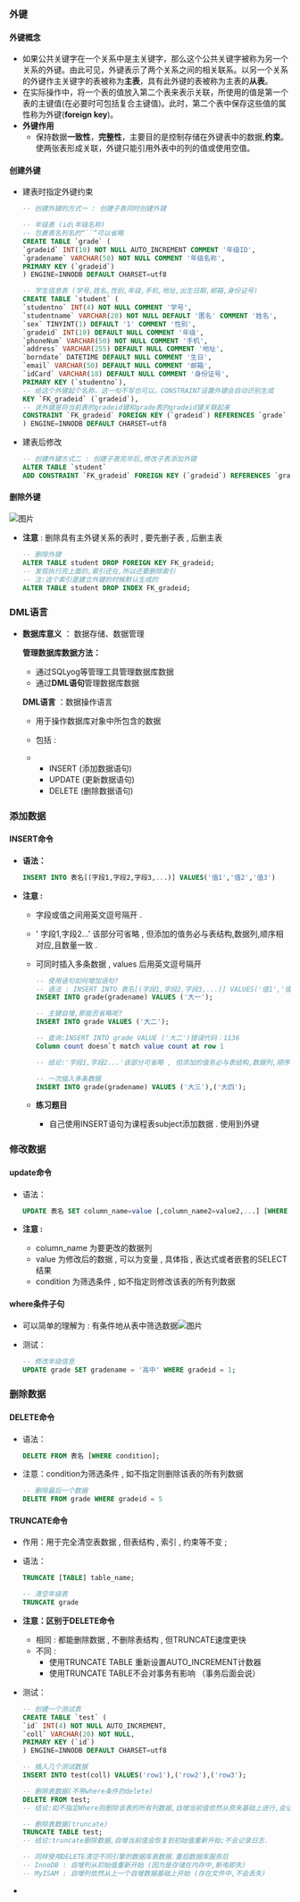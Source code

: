 ### 外键

#### 外键概念

- 如果公共关键字在一个关系中是主关键字，那么这个公共关键字被称为另一个关系的外键。由此可见，外键表示了两个关系之间的相关联系。以另一个关系的外键作主关键字的表被称为**主表**，具有此外键的表被称为主表的**从表**。
- 在实际操作中，将一个表的值放入第二个表来表示关联，所使用的值是第一个表的主键值(在必要时可包括复合主键值)。此时，第二个表中保存这些值的属性称为外键(**foreign key**)。
- **外键作用**
  - 保持数据**一致性**，**完整性**，主要目的是控制存储在外键表中的数据,**约束**。使两张表形成关联，外键只能引用外表中的列的值或使用空值。

#### 创建外键

- 建表时指定外键约束

  ```sql
  -- 创建外键的方式一 : 创建子表同时创建外键
  
  -- 年级表 (id\年级名称)
  -- 包裹表名列名的“``”可以省略
  CREATE TABLE `grade` (
  `gradeid` INT(10) NOT NULL AUTO_INCREMENT COMMENT '年级ID',
  `gradename` VARCHAR(50) NOT NULL COMMENT '年级名称',
  PRIMARY KEY (`gradeid`)
  ) ENGINE=INNODB DEFAULT CHARSET=utf8
  
  -- 学生信息表 (学号,姓名,性别,年级,手机,地址,出生日期,邮箱,身份证号)
  CREATE TABLE `student` (
  `studentno` INT(4) NOT NULL COMMENT '学号',
  `studentname` VARCHAR(20) NOT NULL DEFAULT '匿名' COMMENT '姓名',
  `sex` TINYINT(1) DEFAULT '1' COMMENT '性别',
  `gradeid` INT(10) DEFAULT NULL COMMENT '年级',
  `phoneNum` VARCHAR(50) NOT NULL COMMENT '手机',
  `address` VARCHAR(255) DEFAULT NULL COMMENT '地址',
  `borndate` DATETIME DEFAULT NULL COMMENT '生日',
  `email` VARCHAR(50) DEFAULT NULL COMMENT '邮箱',
  `idCard` VARCHAR(18) DEFAULT NULL COMMENT '身份证号',
  PRIMARY KEY (`studentno`),
  -- 给这个外键起个名称，这一句不写也可以，CONSTRAINT设置外键会自动识别生成
  KEY `FK_gradeid` (`gradeid`), 
  -- 该外键是将当前表的gradeid键和grade表的gradeid键关联起来
  CONSTRAINT `FK_gradeid` FOREIGN KEY (`gradeid`) REFERENCES `grade` (`gradeid`) 
  ) ENGINE=INNODB DEFAULT CHARSET=utf8
  ```

- 建表后修改

  ```sql
  -- 创建外键方式二 : 创建子表完毕后,修改子表添加外键
  ALTER TABLE `student`
  ADD CONSTRAINT `FK_gradeid` FOREIGN KEY (`gradeid`) REFERENCES `grade` (`gradeid`);
  ```

#### 删除外键

![图片](12.png)

- **注意** : 删除具有主外键关系的表时 , 要先删子表 , 后删主表

  ```sql
  -- 删除外键
  ALTER TABLE student DROP FOREIGN KEY FK_gradeid;
  -- 发现执行完上面的,索引还在,所以还要删除索引
  -- 注:这个索引是建立外键的时候默认生成的
  ALTER TABLE student DROP INDEX FK_gradeid;
  ```

### DML语言

- **数据库意义** ： 数据存储、数据管理

  **管理数据库数据方法：**

  - 通过SQLyog等管理工具管理数据库数据
  - 通过**DML语句**管理数据库数据

  **DML语言**  ：数据操作语言

  - 用于操作数据库对象中所包含的数据

  - 包括 :

  - - INSERT (添加数据语句)
    - UPDATE (更新数据语句)
    - DELETE (删除数据语句)

### 添加数据

#### INSERT命令

- **语法：**

  ```sql
  INSERT INTO 表名[(字段1,字段2,字段3,...)] VALUES('值1','值2','值3')
  ```

- **注意 :** 

  - 字段或值之间用英文逗号隔开 .

  - ' 字段1,字段2...' 该部分可省略 , 但添加的值务必与表结构,数据列,顺序相对应,且数量一致 .

  - 可同时插入多条数据 , values 后用英文逗号隔开 

    ```sql
    -- 使用语句如何增加语句?
    -- 语法 : INSERT INTO 表名[(字段1,字段2,字段3,...)] VALUES('值1','值2','值3')
    INSERT INTO grade(gradename) VALUES ('大一');
    
    -- 主键自增,那能否省略呢?
    INSERT INTO grade VALUES ('大二');
    
    -- 查询:INSERT INTO grade VALUE ('大二')错误代码：1136
    Column count doesn`t match value count at row 1
    
    -- 结论:'字段1,字段2...'该部分可省略 , 但添加的值务必与表结构,数据列,顺序相对应,且数量一致.
    
    -- 一次插入多条数据
    INSERT INTO grade(gradename) VALUES ('大三'),('大四');
    ```

  - **练习题目** 

    - 自己使用INSERT语句为课程表subject添加数据 . 使用到外键

### 修改数据

#### update命令

- 语法：

  ```sql
  UPDATE 表名 SET column_name=value [,column_name2=value2,...] [WHERE condition];
  ```

- **注意 :** 

  - column_name 为要更改的数据列
  - value 为修改后的数据 , 可以为变量 , 具体指 , 表达式或者嵌套的SELECT结果
  - condition 为筛选条件 , 如不指定则修改该表的所有列数据

#### where条件子句

- 可以简单的理解为 : 有条件地从表中筛选数据![图片](13.png)

- 测试：

  ```sql
  -- 修改年级信息
  UPDATE grade SET gradename = '高中' WHERE gradeid = 1;
  ```

### 删除数据

#### DELETE命令

- 语法：

  ```sql
  DELETE FROM 表名 [WHERE condition];
  ```

- 注意：condition为筛选条件 , 如不指定则删除该表的所有列数据

  ```sql
  -- 删除最后一个数据
  DELETE FROM grade WHERE gradeid = 5
  ```

#### TRUNCATE命令

- 作用：用于完全清空表数据 , 但表结构 , 索引 , 约束等不变 ;

- 语法：

  ```sql
  TRUNCATE [TABLE] table_name;
  
  -- 清空年级表
  TRUNCATE grade
  ```

- **注意：区别于DELETE命令**

  - 相同 : 都能删除数据 , 不删除表结构 , 但TRUNCATE速度更快
  - 不同 :
    - 使用TRUNCATE TABLE 重新设置AUTO_INCREMENT计数器
    - 使用TRUNCATE TABLE不会对事务有影响 （事务后面会说）

- 测试：

  ```sql
  -- 创建一个测试表
  CREATE TABLE `test` (
  `id` INT(4) NOT NULL AUTO_INCREMENT,
  `coll` VARCHAR(20) NOT NULL,
  PRIMARY KEY (`id`)
  ) ENGINE=INNODB DEFAULT CHARSET=utf8
  
  -- 插入几个测试数据
  INSERT INTO test(coll) VALUES('row1'),('row2'),('row3');
  
  -- 删除表数据(不带where条件的delete)
  DELETE FROM test;
  -- 结论:如不指定Where则删除该表的所有列数据,自增当前值依然从原来基础上进行,会记录日志.
  
  -- 删除表数据(truncate)
  TRUNCATE TABLE test;
  -- 结论:truncate删除数据,自增当前值会恢复到初始值重新开始;不会记录日志.
  
  -- 同样使用DELETE清空不同引擎的数据库表数据.重启数据库服务后
  -- InnoDB : 自增列从初始值重新开始 (因为是存储在内存中,断电即失)
  -- MyISAM : 自增列依然从上一个自增数据基础上开始 (存在文件中,不会丢失)
  ```

  

- 

